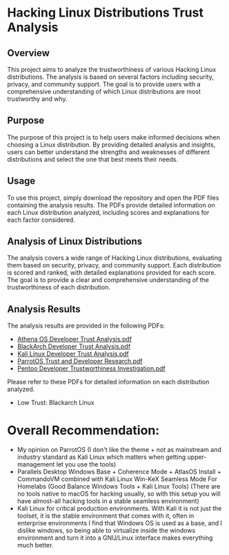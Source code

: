 # Hacking Linux Distributions Trust Analysis

## Overview

This project aims to analyze the trustworthiness of various Hacking Linux distributions. The analysis is based on several factors including security, privacy, and community support. The goal is to provide users with a comprehensive understanding of which Linux distributions are most trustworthy and why.

## Purpose

The purpose of this project is to help users make informed decisions when choosing a Linux distribution. By providing detailed analysis and insights, users can better understand the strengths and weaknesses of different distributions and select the one that best meets their needs.

## Usage

To use this project, simply download the repository and open the PDF files containing the analysis results. The PDFs provide detailed information on each Linux distribution analyzed, including scores and explanations for each factor considered.

## Analysis of Linux Distributions

The analysis covers a wide range of Hacking Linux distributions, evaluating them based on security, privacy, and community support. Each distribution is scored and ranked, with detailed explanations provided for each score. The goal is to provide a clear and comprehensive understanding of the trustworthiness of each distribution.

## Analysis Results

The analysis results are provided in the following PDFs:

- [Athena OS Developer Trust Analysis.pdf](./Athena%20OS%20Developer%20Trust%20Analysis.pdf)
- [BlackArch Developer Trust Analysis.pdf](./BlackArch%20Developer%20Trust%20Analysis.pdf)
- [Kali Linux Developer Trust Analysis.pdf](./Kali%20Linux%20Developer%20Trust%20Analysis.pdf)
- [ParrotOS Trust and Developer Research.pdf](./ParrotOS%20Trust%20and%20Developer%20Research.pdf)
- [Pentoo Developer Trustworthiness Investigation.pdf](./Pentoo%20Developer%20Trustworthiness%20Investigation.pdf)

Please refer to these PDFs for detailed information on each distribution analyzed.

- Low Trust: Blackarch Linux

# Overall Recommendation:

- My opinion on ParrotOS (I don't like the theme + not as mainstream and industry standard as Kali Linux which matters when getting upper-management let you use the tools)
- Parallels Desktop Windows Base + Coherence Mode + AtlasOS Install + CommandoVM combined with Kali Linux Win-KeX Seamless Mode For Homelabs (Good Balance Windows Tools + Kali Linux Tools) (There are no tools native to macOS for hacking usually, so with this setup you will have almost-all hacking tools in a stable seamless environment)
- Kali Linux for critical production environments. With Kali it is not just the toolset, it is the stable environment that comes with it, often in enterprise environments I find that Windows OS is used as a base, and I dislike windows, so being able to virtualize inside the windows environment and turn it into a GNU/Linux interface makes everything much better.
